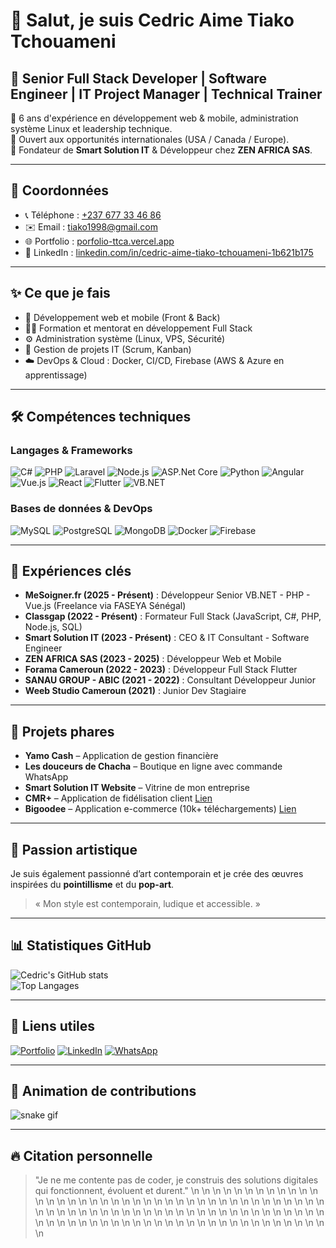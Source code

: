 # 👋 Salut, je suis Cedric Aime Tiako Tchouameni

## 🚀 Senior Full Stack Developer | Software Engineer | IT Project Manager | Technical Trainer

🔹 6 ans d'expérience en développement web & mobile, administration système Linux et leadership technique.  
🔹 Ouvert aux opportunités internationales (USA / Canada / Europe).  
🔹 Fondateur de **Smart Solution IT** & Développeur chez **ZEN AFRICA SAS**.

---

## 📍 Coordonnées
- 📞 Téléphone : [+237 677 33 46 86](https://wa.me/237677334686)
- ✉️ Email : [tiako1998@gmail.com](mailto:tiako1998@gmail.com)
- 🌐 Portfolio : [porfolio-ttca.vercel.app](https://porfolio-ttca.vercel.app)
- 💼 LinkedIn : [linkedin.com/in/cedric-aime-tiako-tchouameni-1b621b175](https://www.linkedin.com/in/cedric-aime-tiako-tchouameni-1b621b175)

---

## ✨ Ce que je fais
- 🔭 Développement web et mobile (Front & Back)
- 🧑‍🏫 Formation et mentorat en développement Full Stack
- ⚙️ Administration système (Linux, VPS, Sécurité)
- 🚀 Gestion de projets IT (Scrum, Kanban)
- ☁️ DevOps & Cloud : Docker, CI/CD, Firebase (AWS & Azure en apprentissage)

---

## 🛠️ Compétences techniques

### Langages & Frameworks
![C#](https://img.shields.io/badge/C%23-239120?logo=c-sharp&logoColor=white&style=for-the-badge)
![PHP](https://img.shields.io/badge/PHP-777BB4?logo=php&style=for-the-badge)
![Laravel](https://img.shields.io/badge/Laravel-FF2D20?logo=laravel&style=for-the-badge)
![Node.js](https://img.shields.io/badge/Node.js-339933?logo=nodedotjs&style=for-the-badge)
![ASP.Net Core](https://img.shields.io/badge/ASP.NET_Core-512BD4?logo=dotnet&logoColor=white&style=for-the-badge)
![Python](https://img.shields.io/badge/Python-3776AB?logo=python&style=for-the-badge)
![Angular](https://img.shields.io/badge/Angular-DD0031?logo=angular&style=for-the-badge)
![Vue.js](https://img.shields.io/badge/Vue.js-4FC08D?logo=vue.js&style=for-the-badge)
![React](https://img.shields.io/badge/React-20232A?logo=react&logoColor=61DAFB&style=for-the-badge)
![Flutter](https://img.shields.io/badge/Flutter-02569B?logo=flutter&style=for-the-badge)
![VB.NET](https://img.shields.io/badge/VB.NET-512BD4?logo=dotnet&logoColor=white&style=for-the-badge)

### Bases de données & DevOps
![MySQL](https://img.shields.io/badge/MySQL-4479A1?logo=mysql&style=for-the-badge)
![PostgreSQL](https://img.shields.io/badge/PostgreSQL-4169E1?logo=postgresql&style=for-the-badge)
![MongoDB](https://img.shields.io/badge/MongoDB-4EA94B?logo=mongodb&style=for-the-badge)
![Docker](https://img.shields.io/badge/Docker-2496ED?logo=docker&style=for-the-badge)
![Firebase](https://img.shields.io/badge/Firebase-FFCA28?logo=firebase&style=for-the-badge)

---

## 💼 Expériences clés

- **MeSoigner.fr (2025 - Présent)** : Développeur Senior VB.NET - PHP - Vue.js (Freelance via FASEYA Sénégal)
- **Classgap (2022 - Présent)** : Formateur Full Stack (JavaScript, C#, PHP, Node.js, SQL)
- **Smart Solution IT (2023 - Présent)** : CEO & IT Consultant - Software Engineer
- **ZEN AFRICA SAS (2023 - 2025)** : Développeur Web et Mobile
- **Forama Cameroun (2022 - 2023)** : Développeur Full Stack Flutter
- **SANAU GROUP - ABIC (2021 - 2022)** : Consultant Développeur Junior
- **Weeb Studio Cameroun (2021)** : Junior Dev Stagiaire

---

## 🚀 Projets phares

- **Yamo Cash** – Application de gestion financière
- **Les douceurs de Chacha** – Boutique en ligne avec commande WhatsApp
- **Smart Solution IT Website** – Vitrine de mon entreprise
- **CMR+** – Application de fidélisation client [Lien](https://appadvice.com/app/cmr/1601511291)
- **Bigoodee** – Application e-commerce (10k+ téléchargements) [Lien](https://play.google.com/store/apps/details?id=com.agyl.bigoodee&hl=fr)

---

## 🎨 Passion artistique
Je suis également passionné d’art contemporain et je crée des œuvres inspirées du **pointillisme** et du **pop-art**.  
> « Mon style est contemporain, ludique et accessible. »

---

## 📊 Statistiques GitHub

![Cedric's GitHub stats](https://github-readme-stats.vercel.app/api?username=CedricTiako&show_icons=true&theme=radical)  
![Top Langages](https://github-readme-stats.vercel.app/api/top-langs/?username=CedricTiako&layout=compact&theme=radical)

---

## 🔗 Liens utiles
[![Portfolio](https://img.shields.io/badge/Portfolio-View-orange?style=for-the-badge)](https://porfolio-ttca.vercel.app/)
[![LinkedIn](https://img.shields.io/badge/LinkedIn-Connect-blue?logo=linkedin&style=for-the-badge)](https://www.linkedin.com/in/cedric-aime-tiako-tchouameni-1b621b175)
[![WhatsApp](https://img.shields.io/badge/WhatsApp-Message-25D366?logo=whatsapp&style=for-the-badge)](https://wa.me/237677334686)

---

## 🐍 Animation de contributions

![snake gif](https://github.com/CedricTiako/CedricTiako/blob/output/github-contribution-grid-snake.svg)

---

## 🔥 Citation personnelle
> "Je ne me contente pas de coder, je construis des solutions digitales qui fonctionnent, évoluent et durent."
\n<!-- Last updated: Wed Jun 18 20:49:49 UTC 2025 -->
\n<!-- Last updated: Thu Jun 19 00:41:21 UTC 2025 -->
\n<!-- Last updated: Fri Jun 20 00:41:17 UTC 2025 -->
\n<!-- Last updated: Sat Jun 21 00:40:28 UTC 2025 -->
\n<!-- Last updated: Sun Jun 22 00:45:46 UTC 2025 -->
\n<!-- Last updated: Mon Jun 23 00:44:27 UTC 2025 -->
\n<!-- Last updated: Tue Jun 24 00:41:43 UTC 2025 -->
\n<!-- Last updated: Wed Jun 25 00:42:14 UTC 2025 -->
\n<!-- Last updated: Thu Jun 26 00:41:42 UTC 2025 -->
\n<!-- Last updated: Fri Jun 27 00:42:05 UTC 2025 -->
\n<!-- Last updated: Sat Jun 28 00:39:52 UTC 2025 -->
\n<!-- Last updated: Sun Jun 29 00:47:17 UTC 2025 -->
\n<!-- Last updated: Mon Jun 30 00:44:44 UTC 2025 -->
\n<!-- Last updated: Tue Jul  1 00:48:13 UTC 2025 -->
\n<!-- Last updated: Wed Jul  2 00:41:33 UTC 2025 -->
\n<!-- Last updated: Thu Jul  3 00:41:38 UTC 2025 -->
\n<!-- Last updated: Fri Jul  4 00:41:06 UTC 2025 -->
\n<!-- Last updated: Sat Jul  5 00:39:25 UTC 2025 -->
\n<!-- Last updated: Sun Jul  6 00:46:26 UTC 2025 -->
\n<!-- Last updated: Mon Jul  7 00:45:10 UTC 2025 -->
\n<!-- Last updated: Tue Jul  8 00:41:46 UTC 2025 -->
\n<!-- Last updated: Wed Jul  9 00:42:46 UTC 2025 -->
\n<!-- Last updated: Thu Jul 10 00:42:05 UTC 2025 -->
\n<!-- Last updated: Fri Jul 11 00:42:53 UTC 2025 -->
\n<!-- Last updated: Sat Jul 12 00:43:22 UTC 2025 -->
\n<!-- Last updated: Sun Jul 13 00:48:33 UTC 2025 -->
\n<!-- Last updated: Mon Jul 14 00:45:30 UTC 2025 -->
\n<!-- Last updated: Tue Jul 15 00:44:16 UTC 2025 -->
\n<!-- Last updated: Wed Jul 16 00:43:19 UTC 2025 -->
\n<!-- Last updated: Thu Jul 17 00:43:40 UTC 2025 -->
\n<!-- Last updated: Fri Jul 18 00:43:07 UTC 2025 -->
\n<!-- Last updated: Sat Jul 19 00:42:17 UTC 2025 -->
\n<!-- Last updated: Sun Jul 20 00:49:42 UTC 2025 -->
\n<!-- Last updated: Mon Jul 21 00:47:31 UTC 2025 -->
\n<!-- Last updated: Tue Jul 22 00:43:49 UTC 2025 -->
\n<!-- Last updated: Wed Jul 23 00:44:04 UTC 2025 -->
\n<!-- Last updated: Thu Jul 24 00:43:54 UTC 2025 -->
\n<!-- Last updated: Fri Jul 25 00:43:39 UTC 2025 -->
\n<!-- Last updated: Sat Jul 26 00:42:10 UTC 2025 -->
\n<!-- Last updated: Sun Jul 27 00:49:49 UTC 2025 -->
\n<!-- Last updated: Mon Jul 28 00:48:29 UTC 2025 -->
\n<!-- Last updated: Tue Jul 29 00:50:01 UTC 2025 -->
\n<!-- Last updated: Wed Jul 30 00:44:32 UTC 2025 -->
\n<!-- Last updated: Thu Jul 31 00:44:20 UTC 2025 -->
\n<!-- Last updated: Fri Aug  1 00:51:57 UTC 2025 -->
\n<!-- Last updated: Sat Aug  2 00:42:27 UTC 2025 -->
\n<!-- Last updated: Sun Aug  3 00:51:02 UTC 2025 -->
\n<!-- Last updated: Mon Aug  4 00:50:29 UTC 2025 -->
\n<!-- Last updated: Tue Aug  5 00:45:30 UTC 2025 -->
\n<!-- Last updated: Wed Aug  6 00:44:55 UTC 2025 -->
\n<!-- Last updated: Thu Aug  7 00:45:21 UTC 2025 -->
\n<!-- Last updated: Fri Aug  8 00:44:37 UTC 2025 -->
\n<!-- Last updated: Sat Aug  9 00:40:38 UTC 2025 -->
\n<!-- Last updated: Sun Aug 10 00:49:10 UTC 2025 -->
\n<!-- Last updated: Mon Aug 11 00:46:31 UTC 2025 -->
\n<!-- Last updated: Tue Aug 12 00:41:24 UTC 2025 -->
\n<!-- Last updated: Wed Aug 13 00:42:14 UTC 2025 -->
\n<!-- Last updated: Thu Aug 14 00:41:40 UTC 2025 -->
\n<!-- Last updated: Fri Aug 15 00:42:24 UTC 2025 -->
\n<!-- Last updated: Sat Aug 16 00:39:40 UTC 2025 -->
\n<!-- Last updated: Sun Aug 17 00:45:34 UTC 2025 -->
\n<!-- Last updated: Mon Aug 18 00:45:19 UTC 2025 -->
\n<!-- Last updated: Tue Aug 19 00:40:32 UTC 2025 -->
\n<!-- Last updated: Wed Aug 20 00:38:50 UTC 2025 -->
\n<!-- Last updated: Thu Aug 21 00:37:53 UTC 2025 -->
\n<!-- Last updated: Fri Aug 22 00:39:03 UTC 2025 -->
\n<!-- Last updated: Sat Aug 23 00:37:39 UTC 2025 -->
\n<!-- Last updated: Sun Aug 24 00:43:54 UTC 2025 -->
\n<!-- Last updated: Mon Aug 25 00:41:25 UTC 2025 -->
\n<!-- Last updated: Tue Aug 26 00:39:23 UTC 2025 -->
\n<!-- Last updated: Wed Aug 27 00:38:38 UTC 2025 -->
\n<!-- Last updated: Thu Aug 28 00:38:02 UTC 2025 -->
\n<!-- Last updated: Fri Aug 29 00:38:22 UTC 2025 -->
\n<!-- Last updated: Sat Aug 30 00:36:05 UTC 2025 -->
\n<!-- Last updated: Sun Aug 31 00:41:44 UTC 2025 -->
\n<!-- Last updated: Mon Sep  1 00:47:45 UTC 2025 -->
\n<!-- Last updated: Tue Sep  2 00:38:47 UTC 2025 -->
\n<!-- Last updated: Wed Sep  3 00:36:12 UTC 2025 -->
\n<!-- Last updated: Thu Sep  4 00:36:45 UTC 2025 -->
\n<!-- Last updated: Fri Sep  5 00:37:40 UTC 2025 -->
\n<!-- Last updated: Sat Sep  6 00:35:59 UTC 2025 -->
\n<!-- Last updated: Sun Sep  7 00:41:30 UTC 2025 -->
\n<!-- Last updated: Mon Sep  8 00:40:15 UTC 2025 -->
\n<!-- Last updated: Tue Sep  9 00:37:45 UTC 2025 -->
\n<!-- Last updated: Wed Sep 10 00:37:34 UTC 2025 -->
\n<!-- Last updated: Thu Sep 11 00:37:44 UTC 2025 -->
\n<!-- Last updated: Fri Sep 12 00:36:49 UTC 2025 -->
\n<!-- Last updated: Sat Sep 13 00:34:21 UTC 2025 -->
\n<!-- Last updated: Sun Sep 14 00:40:29 UTC 2025 -->
\n<!-- Last updated: Mon Sep 15 00:40:46 UTC 2025 -->
\n<!-- Last updated: Tue Sep 16 00:36:21 UTC 2025 -->
\n<!-- Last updated: Wed Sep 17 00:37:11 UTC 2025 -->
\n<!-- Last updated: Thu Sep 18 00:36:42 UTC 2025 -->
\n<!-- Last updated: Fri Sep 19 00:37:48 UTC 2025 -->
